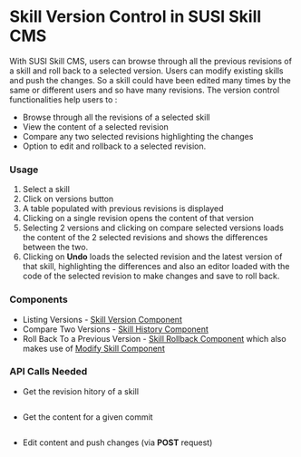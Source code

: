 # Skill Version Control in SUSI Skill CMS

With SUSI Skill CMS, users can browse through all the previous revisions of a skill and roll back to a selected version. Users can modify existing skills and push the changes. So a skill could have been edited many times by the same or different users and so have many revisions. The version control functionalities help users to :

  - Browse through all the revisions of a selected skill
  - View the content of a selected revision
  - Compare any two selected revisions highlighting the changes
  - Option to edit and rollback to a selected revision.

### Usage

1.  Select a skill
2.  Click on versions button
3.  A table populated with previous revisions is displayed
4.  Clicking on a single revision opens the content of that version
5.  Selecting 2 versions and clicking on compare selected versions loads the content of the 2 selected revisions and shows the differences between the two.
6.  Clicking on **Undo** loads the selected revision and the latest version of that skill, highlighting the differences and also an editor loaded with the code of the selected revision to make changes and save to roll back.

### Components

  - Listing Versions - [Skill Version Component](https://github.com/fossasia/susi_skill_cms/tree/master/src/components/BrowseSkill)
  - Compare Two Versions - [Skill History Component](https://github.com/fossasia/susi_skill_cms/tree/master/src/components/SkillHistory)
  - Roll Back To a Previous Version - [Skill Rollback Component](https://github.com/fossasia/susi_skill_cms/tree/master/src/components/SkillRollBack) which also makes use of [Modify Skill Component](https://github.com/fossasia/susi_skill_cms/tree/master/src/components/SkillEditor)

### API Calls Needed

  - Get the revision hitory of a skill
  ```  http://api.susi.ai/cms/getSkillHistory.json?model=MODEL&group=GROUP&language=LANGUAGE&skill=SKILL_NAME
  ```

  - Get the content for a given commit
  ```  http://api.susi.ai/cms/getSkillHistory.json?model=MODEL&group=GROUP&language=LANGUAGE&skill=SKILL_NAME&commitID=COMMIT_ID
  ```

  - Edit content and push changes (via **POST** request)
  ```  http://api.susi.ai/cms/modifySkill.json
  ```
